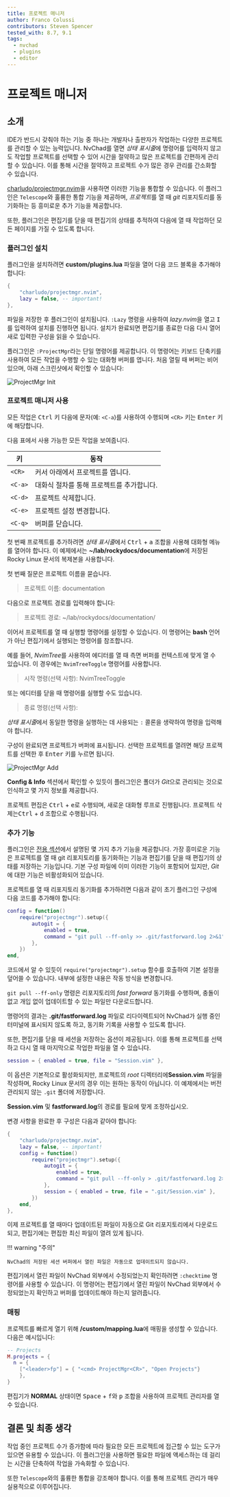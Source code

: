 ```yaml
---
title: 프로젝트 매니저
author: Franco Colussi
contributors: Steven Spencer
tested_with: 8.7, 9.1
tags:
  - nvchad
  - plugins
  - editor
---
```


# 프로젝트 매니저

## 소개

IDE가 반드시 갖춰야 하는 기능 중 하나는 개발자나 출판자가 작업하는 다양한 프로젝트를 관리할 수 있는 능력입니다. NvChad를 열면 *상태 표시줄*에 명령어를 입력하지 않고도 작업할 프로젝트를 선택할 수 있어 시간을 절약하고 많은 프로젝트를 간편하게 관리할 수 있습니다. 이를 통해 시간을 절약하고 프로젝트 수가 많은 경우 관리를 간소화할 수 있습니다.

[charludo/projectmgr.nvim](https://github.com/charludo/projectmgr.nvim)을 사용하면 이러한 기능을 통합할 수 있습니다. 이 플러그인은 `Telescope`와 훌륭한 통합 기능을 제공하며, *프로젝트*를 열 때 *git* 리포지토리를 동기화하는 등 흥미로운 추가 기능을 제공합니다.

또한, 플러그인은 편집기를 닫을 때 편집기의 상태를 추적하여 다음에 열 때 작업하던 모든 페이지를 가질 수 있도록 합니다.

### 플러그인 설치

플러그인을 설치하려면 **custom/plugins.lua** 파일을 열어 다음 코드 블록을 추가해야 합니다:

```lua
{
    "charludo/projectmgr.nvim",
    lazy = false, -- important!
},
```

파일을 저장한 후 플러그인이 설치됩니다. `:Lazy` 명령을 사용하여 *lazy.nvim*을 열고 <kbd>I</kbd>를 입력하여 설치를 진행하면 됩니다. 설치가 완료되면 편집기를 종료한 다음 다시 열어 새로 입력한 구성을 읽을 수 있습니다.

플러그인은 `:ProjectMgr`라는 단일 명령어를 제공합니다. 이 명령어는 키보드 단축키를 사용하여 모든 작업을 수행할 수 있는 대화형 버퍼를 엽니다. 처음 열릴 때 버퍼는 비어 있으며, 아래 스크린샷에서 확인할 수 있습니다:

![ProjectMgr Init](./images/projectmgr_init.png)

### 프로젝트 매니저 사용

모든 작업은 <kbd>Ctrl</kbd> 키 다음에 문자(예: `<C-a`)를 사용하여 수행되며 `<CR>` 키는 <kbd>Enter</kbd> 키에 해당합니다.

다음 표에서 사용 가능한 모든 작업을 보여줍니다.

| 키             | 동작                      |
| ------------- | ----------------------- |
| `<CR>`  | 커서 아래에서 프로젝트를 엽니다.      |
| `<C-a>` | 대화식 절차를 통해 프로젝트를 추가합니다. |
| `<C-d>` | 프로젝트 삭제합니다.             |
| `<C-e>` | 프로젝트 설정 변경합니다.          |
| `<C-q>` | 버퍼를 닫습니다.               |

첫 번째 프로젝트를 추가하려면 *상태 표시줄*에서 <kbd>Ctrl</kbd> + <kbd>a</kbd> 조합을 사용해 대화형 메뉴를 열어야 합니다. 이 예제에서는 **~/lab/rockydocs/documentation**에 저장된 Rocky Linux 문서의 복제본을 사용합니다.

첫 번째 질문은 프로젝트 이름을 묻습니다.

> 프로젝트 이름: documentation

다음으로 프로젝트 경로를 입력해야 합니다:

> 프로젝트 경로: ~/lab/rockydocs/documentation/

이어서 프로젝트를 열 때 실행할 명령어를 설정할 수 있습니다. 이 명령어는 **bash** 언어가 아닌 편집기에서 실행되는 명령어를 참조합니다.

예를 들어, *NvimTree*를 사용하여 에디터를 열 때 측면 버퍼를 컨텍스트에 맞게 열 수 있습니다. 이 경우에는 `NvimTreeToggle` 명령어를 사용합니다.

> 시작 명령(선택 사항): NvimTreeToggle

또는 에디터를 닫을 때 명령어를 실행할 수도 있습니다.

> 종료 명령(선택 사항):

*상태 표시줄*에서 동일한 명령을 실행하는 데 사용되는 `:` 콜론을 생략하여 명령을 입력해야 합니다.

구성이 완료되면 프로젝트가 버퍼에 표시됩니다. 선택한 프로젝트를 열려면 해당 프로젝트를 선택한 후 <kbd>Enter</kbd> 키를 누르면 됩니다.

![ProjectMgr Add](./images/projectmgr_add.png)

**Config & Info** 섹션에서 확인할 수 있듯이 플러그인은 폴더가 *Git*으로 관리되는 것으로 인식하고 몇 가지 정보를 제공합니다.

프로젝트 편집은 <kbd>Ctrl</kbd> + <kbd>e</kbd>로 수행되며, 새로운 대화형 루프로 진행됩니다. 프로젝트 삭제는<kbd>Ctrl</kbd> + <kbd>d</kbd> 조합으로 수행됩니다.

### 추가 기능

플러그인은 [전용 섹션](https://github.com/charludo/projectmgr.nvim#%EF%B8%8F-configuration)에서 설명된 몇 가지 추가 기능을 제공합니다. 가장 흥미로운 기능은 프로젝트를 열 때 git 리포지토리를 동기화하는 기능과 편집기를 닫을 때 편집기의 상태를 저장하는 기능입니다. 기본 구성 파일에 이미 이러한 기능이 포함되어 있지만, *Git*에 대한 기능은 비활성화되어 있습니다.

프로젝트를 열 때 리포지토리 동기화를 추가하려면 다음과 같이 초기 플러그인 구성에 다음 코드를 추가해야 합니다:

```lua
config = function()
    require("projectmgr").setup({
        autogit = {
            enabled = true,
            command = "git pull --ff-only >> .git/fastforward.log 2>&1",
        },
    })
end,
```

코드에서 알 수 있듯이 `require("projectmgr").setup` 함수를 호출하여 기본 설정을 덮어쓸 수 있습니다. 내부에 설정한 내용은 작동 방식을 변경합니다.

`git pull --ff-only` 명령은 리포지토리의 *fast forward* 동기화를 수행하며, 충돌이 없고 개입 없이 업데이트할 수 있는 파일만 다운로드합니다.

명령어의 결과는 **.git/fastforward.log** 파일로 리다이렉트되어 NvChad가 실행 중인 터미널에 표시되지 않도록 하고, 동기화 기록을 사용할 수 있도록 합니다.

또한, 편집기를 닫을 때 세션을 저장하는 옵션이 제공됩니다. 이를 통해 프로젝트를 선택하고 다시 열 때 마지막으로 작업한 파일을 열 수 있습니다.

```lua
session = { enabled = true, file = "Session.vim" },
```

이 옵션은 기본적으로 활성화되지만, 프로젝트의 *root* 디렉터리에**Session.vim** 파일을 작성하며, Rocky Linux 문서의 경우 이는 원하는 동작이 아닙니다. 이 예제에서는 버전 관리되지 않는 `.git` 폴더에 저장합니다.

**Session.vim** 및 **fastforward.log**의 경로를 필요에 맞게 조정하십시오.

변경 사항을 완료한 후 구성은 다음과 같아야 합니다:

```lua
{
    "charludo/projectmgr.nvim",
    lazy = false, -- important!
    config = function()
        require("projectmgr").setup({
            autogit = {
                enabled = true,
                command = "git pull --ff-only > .git/fastforward.log 2>&1",
            },
            session = { enabled = true, file = ".git/Session.vim" },
        })
    end,
},
```

이제 프로젝트를 열 때마다 업데이트된 파일이 자동으로 Git 리포지토리에서 다운로드되고, 편집기에는 편집한 최신 파일이 열려 있게 됩니다.

!!! warning "주의"

    NvChad의 저장된 세션 버퍼에서 열린 파일은 자동으로 업데이트되지 않습니다.

편집기에서 열린 파일이 NvChad 외부에서 수정되었는지 확인하려면 `:checktime` 명령어를 사용할 수 있습니다. 이 명령어는 편집기에서 열린 파일이 NvChad 외부에서 수정되었는지 확인하고 버퍼를 업데이트해야 하는지 알려줍니다.

### 매핑

프로젝트를 빠르게 열기 위해 **/custom/mapping.lua**에 매핑을 생성할 수 있습니다. 다음은 예시입니다:

```lua
-- Projects
M.projects = {
  n = {
    ["<leader>fp"] = { "<cmd> ProjectMgr<CR>", "Open Projects"}
    },
}
```

편집기가 **NORMAL** 상태이면 <kbd>Space</kbd> + <kbd>f</kbd>와 <kbd>p</kbd> 조합을 사용하여 프로젝트 관리자를 열 수 있습니다.

## 결론 및 최종 생각

작업 중인 프로젝트 수가 증가함에 따라 필요한 모든 프로젝트에 접근할 수 있는 도구가 있으면 유용할 수 있습니다. 이 플러그인을 사용하면 필요한 파일에 액세스하는 데 걸리는 시간을 단축하여 작업을 가속화할 수 있습니다.

또한 `Telescope`와의 훌륭한 통합을 강조해야 합니다. 이를 통해 프로젝트 관리가 매우 실용적으로 이루어집니다.
